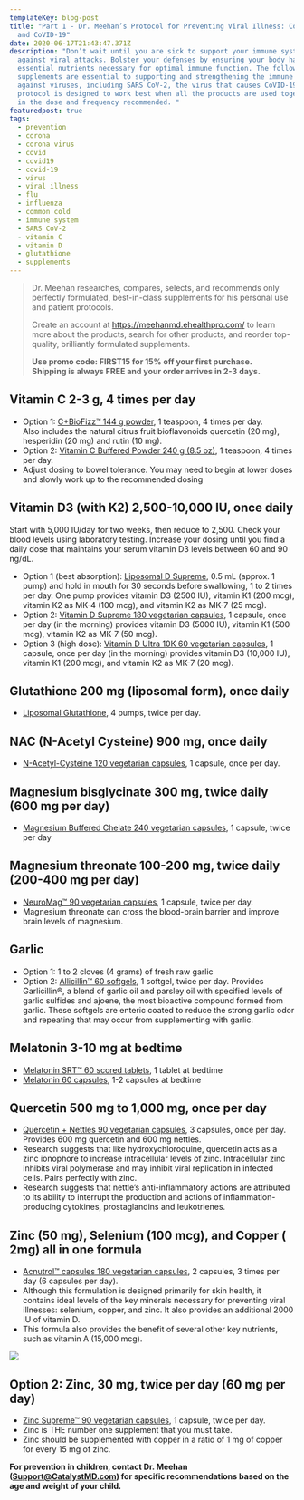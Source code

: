 ```yaml
---
templateKey: blog-post
title: "Part 1 - Dr. Meehan’s Protocol for Preventing Viral Illness: Colds, Flu,
  and CoVID-19"
date: 2020-06-17T21:43:47.371Z
description: "Don’t wait until you are sick to support your immune system
  against viral attacks. Bolster your defenses by ensuring your body has the
  essential nutrients necessary for optimal immune function. The following
  supplements are essential to supporting and strengthening the immune system
  against viruses, including SARS CoV-2, the virus that causes CoVID-19. The
  protocol is designed to work best when all the products are used together and
  in the dose and frequency recommended. "
featuredpost: true
tags:
  - prevention
  - corona
  - corona virus
  - covid
  - covid19
  - covid-19
  - virus
  - viral illness
  - flu
  - influenza
  - common cold
  - immune system
  - SARS CoV-2
  - vitamin C
  - vitamin D
  - glutathione
  - supplements
---
```

<!--StartFragment-->

> Dr. Meehan researches, compares, selects, and recommends only perfectly formulated, best-in-class supplements for his personal use and patient protocols.
>
> Create an account at <https://meehanmd.ehealthpro.com/> to learn more about the products, search for other products, and reorder top-quality, brilliantly formulated supplements.
>
> **Use promo code: FIRST15 for 15% off your first purchase.\
> Shipping is always FREE and your order arrives in 2-3 days.**

<!--EndFragment-->

<!--StartFragment-->

## Vitamin C 2-3 g, 4 times per day

* Option 1: [C+BioFizz™ 144 g powder](https://meehanmd.ehealthpro.com/products/c-plus-bio-fizz-effervescent-144g-powder), 1 teaspoon, 4 times per day.\
  Also includes the natural citrus fruit bioflavonoids quercetin (20 mg), hesperidin (20 mg) and rutin (10 mg).
* Option 2: [Vitamin C Buffered Powder 240 g (8.5 oz)](https://meehanmd.ehealthpro.com/products/buffered-vitamin-c-powder-240g), 1 teaspoon, 4 times per day.
* Adjust dosing to bowel tolerance. You may need to begin at lower doses and slowly work up to the recommended dosing

## Vitamin D3 (with K2) 2,500-10,000 IU, once daily

Start with 5,000 IU/day for two weeks, then reduce to 2,500. Check your blood levels using laboratory testing. Increase your dosing until you find a daily dose that maintains your serum vitamin D3 levels between 60 and 90 ng/dL.

* Option 1 (best absorption): [Liposomal D Supreme](https://meehanmd.ehealthpro.com/products/liposomal-d-supreme), 0.5 mL (approx. 1 pump) and hold in mouth for 30 seconds before swallowing, 1 to 2 times per day. One pump provides vitamin D3 (2500 IU), vitamin K1 (200 mcg), vitamin K2 as MK-4 (100 mcg), and vitamin K2 as MK-7 (25 mcg).
* Option 2: [Vitamin D Supreme 180 vegetarian capsules](https://meehanmd.ehealthpro.com/products/vitamin-d-supreme-180-caps), 1 capsule, once per day (in the morning) provides vitamin D3 (5000 IU), vitamin K1 (500 mcg), vitamin K2 as MK-7 (50 mcg).
* Option 3 (high dose): [Vitamin D Ultra 10K 60 vegetarian capsules](https://meehanmd.ehealthpro.com/products/vitamin-d-ultra-10k-60-caps), 1 capsule, once per day (in the morning) provides vitamin D3 (10,000 IU), vitamin K1 (200 mcg), and vitamin K2 as MK-7 (20 mcg).

## Glutathione 200 mg (liposomal form), once daily

* [Liposomal Glutathione](https://meehanmd.ehealthpro.com/products/liposomal-glutathione), 4 pumps, twice per day.

## NAC (N-Acetyl Cysteine) 900 mg, once daily

* [N-Acetyl-Cysteine 120 vegetarian capsules](https://meehanmd.ehealthpro.com/products/n-acetyl-cysteine-120-caps), 1 capsule, once per day.

## Magnesium bisglycinate 300 mg, twice daily (600 mg per day)

* [Magnesium Buffered Chelate 240 vegetarian capsules](https://meehanmd.ehealthpro.com/products/magnesium-glycinate-chelate-240-capsules), 1 capsule, twice per day

## Magnesium threonate 100-200 mg, twice daily (200-400 mg per day)

* [NeuroMag™ 90 vegetarian capsules](https://meehanmd.ehealthpro.com/products/neuromag-90-capsules), 1 capsule, twice per day.
* Magnesium threonate can cross the blood-brain barrier and improve brain levels of magnesium.

## Garlic

* Option 1: 1 to 2 cloves (4 grams) of fresh raw garlic
* Option 2: [Allicillin™ 60 softgels](https://meehanmd.ehealthpro.com/products/allicillin-60-softgel), 1 softgel, twice per day. Provides Garlicillin®, a blend of garlic oil and parsley oil with specified levels of garlic sulfides and ajoene, the most bioactive compound formed from garlic. These softgels are enteric coated to reduce the strong garlic odor and repeating that may occur from supplementing with garlic.

## Melatonin 3-10 mg at bedtime

* [Melatonin SRT™ 60 scored tablets](https://meehanmd.ehealthpro.com/products/melatonin-srt-60-scored-tablets), 1 tablet at bedtime
* [Melatonin 60 capsules](https://meehanmd.ehealthpro.com/products/melatonin-3mg-60-capsules), 1-2 capsules at bedtime

## Quercetin 500 mg to 1,000 mg, once per day

* [Quercetin + Nettles 90 vegetarian capsules](https://meehanmd.ehealthpro.com/products/quercetin-plus-nettles-90-vegetarian-capsules), 3 capsules, once per day. Provides 600 mg quercetin and 600 mg nettles.
* Research suggests that like hydroxychloroquine, quercetin acts as a zinc ionophore to increase intracellular levels of zinc. Intracellular zinc inhibits viral polymerase and may inhibit viral replication in infected cells. Pairs perfectly with zinc.
* Research suggests that nettle’s anti-inflammatory actions are attributed to its ability to interrupt the production and actions of inflammation-producing cytokines, prostaglandins and leukotrienes.

## Zinc (50 mg), Selenium (100 mcg), and Copper ( 2mg) all in one formula

* [Acnutrol™ capsules 180 vegetarian capsules](https://meehanmd.ehealthpro.com/products/acnutrol-capsules-180-ct), 2 capsules, 3 times per day (6 capsules per day).
* Although this formulation is designed primarily for skin health, it contains ideal levels of the key minerals necessary for preventing viral illnesses: selenium, copper, and zinc. It also provides an additional 2000 IU of vitamin D.
* This formula also provides the benefit of several other key nutrients, such as vitamin A (15,000 mcg).

![](https://lh3.googleusercontent.com/o9mQvk5Yvh2dG84_Kgw_vO4chLf_WBeGG2zSrNY_3DoUrFKaLx6YcIsyx6A67YHDljGHd_VlIwrYsdl8r1NcNwhfpmBv2O0lYVhWUfYJBr3leLlH2T5rzmiMXI-VqB3vcQizsmbX)

## Option 2: Zinc, 30 mg, twice per day (60 mg per day)

* [Zinc Supreme™ 90 vegetarian capsules](https://meehanmd.ehealthpro.com/products/zinc-supreme-90-vegetarian-capsules), 1 capsule, twice per day.
* Zinc is THE number one supplement that you must take.
* Zinc should be supplemented with copper in a ratio of 1 mg of copper for every 15 mg of zinc.

**For prevention in children, contact Dr. Meehan ([Support@CatalystMD.com](mailto:Support@CatalystMD.com)) for specific recommendations based on the age and weight of your child.**

<!--EndFragment-->